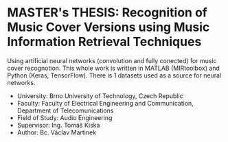 # MASTER's THESIS: Recognition of Music Cover Versions using Music Information Retrieval Techniques

Using artificial neural networks (convolution and fully conected) for music cover recognotion. This whole work is written in MATLAB (MIRtoolbox) and Python (Keras, TensorFlow). There is 1 datasets used as a source for neural networks.

- University: Brno University of Technology, Czech Republic
- Faculty: Faculty of Electrical Engineering and Communication, Department of Telecomunications
- Field of Study: Audio Engineering
- Supervisor: Ing. Tomáš Kiska
- Author: Bc. Václav Martinek
